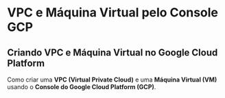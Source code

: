 # VPC e Máquina Virtual pelo Console GCP

## Criando VPC e Máquina Virtual no Google Cloud Platform
Como criar uma <b>VPC (Virtual Private Cloud)</b> e uma <b>Máquina Virtual (VM)</b> usando o <b>Console do Google Cloud Platform (GCP)</b>.

